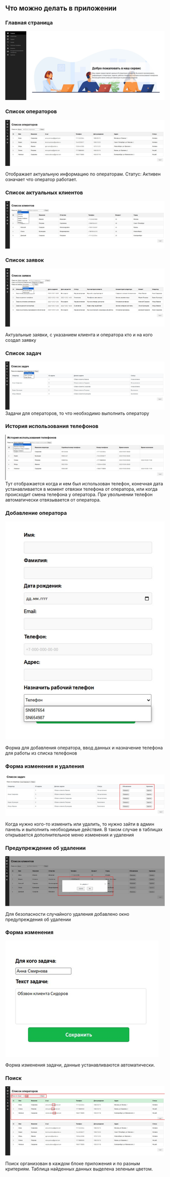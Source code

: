 ## Что можно делать в приложении

### Главная страница
![index](images_for_info/index.jpg)


### Список операторов
![operators](images_for_info/operators.jpg)

Отображает актуальную информацию по операторам. Статус: Активен означает что оператор работает.

### Список актуальных клиентов
![клиенты](images_for_info/clients.jpg)

### Список заявок
![заявки](images_for_info/orders.jpg)

Актуальные заявки, с указанием клиента и оператора кто и на кого создал заявку

### Список задач
![задачи](images_for_info/tasks.jpg)
 Задачи для операторов, то что необходимо выполнить оператору

### История использования телефонов
![история](images_for_info/history.jpg)
Тут отображается когда и кем был использован телефон, конечная дата устанавливается в момент отвязки телефона от оператора, или когда происходит смена телефона у оператора.
При увольнении телефон автоматически отвязывается от оператора.

### Добавление оператора
![добавление](images_for_info/add_operator.jpg)

Форма для добавления оператора, ввод данных и назначение телефона для работы из списка телефонов

### Форма изменения и удаления
![изменение](images_for_info/update_task.jpg)

Когда нужно кого-то изменить или удалить, то нужно зайти в админ панель и выполнить необходимые действия.
В таком случае в таблицах открывается дополнительное меню изменения и удаления

### Предупреждение об удалении
![удаление](images_for_info/delete.jpg)

Для безопасности случайного удаления добавлено окно предупреждения об удалении

### Форма изменения
![изменение](images_for_info/window_apdate.jpg)

Форма изменения задачи, данные устанавливаются автоматически.

### Поиск
![поиск](images_for_info/search.jpg)

Поиск организован в каждом блоке приложения и по разным критериям.
Таблица найденных данных выделена зеленым цветом.




